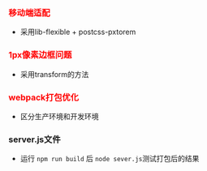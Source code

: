### <label style="color:red">移动端适配</label>

* 采用lib-flexible + postcss-pxtorem

### <label style="color:red">1px像素边框问题</label>

* 采用transform的方法

### <label style="color:red">webpack打包优化</label>
* 区分生产环境和开发环境

### server.js文件
* 运行 `npm run build` 后 `node sever.js`测试打包后的结果
